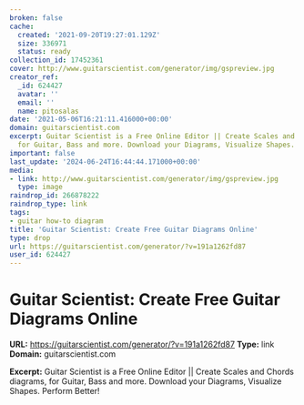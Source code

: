 ```yaml
---
broken: false
cache:
  created: '2021-09-20T19:27:01.129Z'
  size: 336971
  status: ready
collection_id: 17452361
cover: http://www.guitarscientist.com/generator/img/gspreview.jpg
creator_ref:
  _id: 624427
  avatar: ''
  email: ''
  name: pitosalas
date: '2021-05-06T16:21:11.416000+00:00'
domain: guitarscientist.com
excerpt: Guitar Scientist is a Free Online Editor || Create Scales and Chords diagrams,
  for Guitar, Bass and more. Download your Diagrams, Visualize Shapes. Perform Better!
important: false
last_update: '2024-06-24T16:44:44.171000+00:00'
media:
- link: http://www.guitarscientist.com/generator/img/gspreview.jpg
  type: image
raindrop_id: 266878222
raindrop_type: link
tags:
- guitar how-to diagram
title: 'Guitar Scientist: Create Free Guitar Diagrams Online'
type: drop
url: https://guitarscientist.com/generator/?v=191a1262fd87
user_id: 624427
---
```


# Guitar Scientist: Create Free Guitar Diagrams Online

**URL:** https://guitarscientist.com/generator/?v=191a1262fd87
**Type:** link
**Domain:** guitarscientist.com

**Excerpt:** Guitar Scientist is a Free Online Editor || Create Scales and Chords diagrams, for Guitar, Bass and more. Download your Diagrams, Visualize Shapes. Perform Better!
